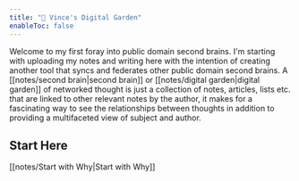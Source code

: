 ```yaml
---
title: "🌴 Vince's Digital Garden"
enableToc: false
---
```


Welcome to my first foray into public domain second brains. I'm starting with uploading my notes and writing here with the intention of creating another tool that syncs and federates other public domain second brains. A [[notes/second brain|second brain]] or [[notes/digital garden|digital garden]] of networked thought is just a collection of notes, articles, lists etc. that are linked to other relevant notes by the author, it makes for a fascinating way to see the relationships between thoughts in addition to providing a multifaceted view of subject and author.

## Start Here

[[notes/Start with Why|Start with Why]]





